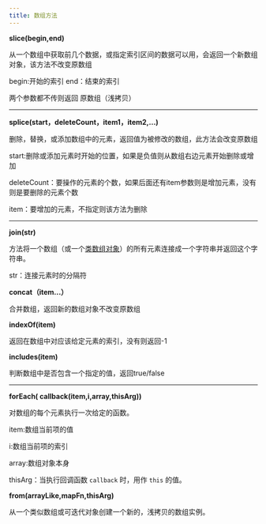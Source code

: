 ```yaml
---
title: 数组方法
---
```


**slice(begin,end)**

从一个数组中获取前几个数据，或指定索引区间的数据可以用，会返回一个新数组对象，该方法不改变原数组

begin:开始的索引 end：结束的索引

两个参数都不传则返回 原数组（浅拷贝）

****

**splice(start，deleteCount，item1，item2,...)**

删除，替换，或添加数组中的元素，返回值为被修改的数组，此方法会改变原数组

start:删除或添加元素时开始的位置，如果是负值则从数组右边元素开始删除或增加

deleteCount：要操作的元素的个数，如果后面还有item参数则是增加元素，没有则是要删除的元素个数

item：要增加的元素，不指定则该方法为删除

****

**join(str)**

方法将一个数组（或一个[类数组对象](https://developer.mozilla.org/zh-CN//docs/Web/JavaScript/Guide/Indexed_collections#Working_with_array-like_objects)）的所有元素连接成一个字符串并返回这个字符串。

str：连接元素时的分隔符

**concat（item...）**

合并数组，返回新的数组对象不改变原数组

**indexOf(item)**

返回在数组中对应该给定元素的索引，没有则返回-1

**includes(item)**

判断数组中是否包含一个指定的值，返回true/false

****

**forEach( callback(item,i,array,thisArg))**

对数组的每个元素执行一次给定的函数。

item:数组当前项的值

i:数组当前项的索引

array:数组对象本身

thisArg：当执行回调函数 `callback` 时，用作 `this` 的值。

**from(arrayLike,mapFn,thisArg)**

从一个类似数组或可迭代对象创建一个新的，浅拷贝的数组实例。













